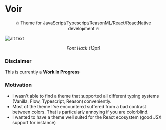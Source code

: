 # Voir

<p align="center">
🔥 Theme for JavaScript/Typescript/ReasonML/React/ReactNative development </strong> 🔥
</p>

![alt text](https://github.com/PierreCapo/voir-vscode-theme/raw/master/screenshot.png)

<p align="center">
<i>Font Hack (13pt)</i></p>

### Disclaimer

This is currently a **Work In Progress**

### Motivation

- I wasn't able to find a theme that supported all different typing systems (Vanilla, Flow, Typescript, Reason) conveniently.
- Most of the theme I've encountered suffered from a bad contrast between colors. That is particularly annoying if you are colorblind.
- I wanted to have a theme well suited for the React ecosystem (good JSX support for instance)
